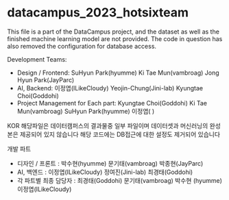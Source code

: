 # datacampus_2023_hotsixteam
This file is a part of the DataCampus project, and the dataset as well as the finished machine learning model are not provided.
The code in question has also removed the configuration for database access.

Development Teams:
- Design / Frontend: SuHyun Park(hyumme) Ki Tae Mun(vambroag) Jong Hyun Park(JayParc)
- AI, Backend: 이정엽(ILikeCloudy) Yeojin-Chung(Jini-lab) Kyungtae Choi(Goddohi)
- Project Management for Each part: Kyungtae Choi(Goddohi) Ki Tae Mun(vambroag) SuHyun Park(hyumme) 이정엽( ) 

KOR
해당파일은 데이터캠퍼스의 결과물중 일부 파일이며 데이터셋과 머신러닝의 완성본은 제공되어 있지 않습니다
해당 코드에는 DB접근에 대한 설정도 제거되어 있습니다

개발 파트
- 디자인 / 프론트 :  박수현(hyumme) 문기태(vambroag) 박종현(JayParc)
- AI, 백엔드 : 이정엽(ILikeCloudy) 정여진(Jini-lab) 최경태(Goddohi)
- 각 파트별 최종 담당자 : 최경태(Goddohi) 문기태(vambroag) 박수현 (hyumme) 이정엽(ILikeCloudy) 

